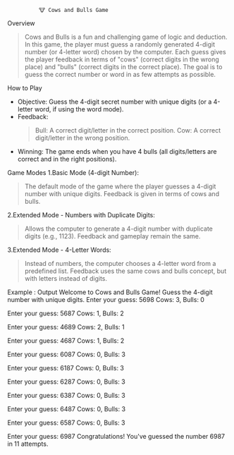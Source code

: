               🐮 Cows and Bulls Game
Overview
> Cows and Bulls is a fun and challenging game of logic and deduction.
> In this game, the player must guess a randomly generated 4-digit number (or 4-letter word) chosen by the computer.
> Each guess gives the player feedback in terms of "cows" (correct digits in the wrong place) and "bulls" (correct digits in the correct place).
> The goal is to guess the correct number or word in as few attempts as possible.

How to Play
- Objective: Guess the 4-digit secret number with unique digits (or a 4-letter word, if using the word mode).
- Feedback:
     > Bull: A correct digit/letter in the correct position.
     > Cow: A correct digit/letter in the wrong position.
- Winning: The game ends when you have 4 bulls (all digits/letters are correct and in the right positions).

Game Modes
1.Basic Mode (4-digit Number):
   > The default mode of the game where the player guesses a 4-digit number with unique digits.
   > Feedback is given in terms of cows and bulls.

2.Extended Mode - Numbers with Duplicate Digits:
   > Allows the computer to generate a 4-digit number with duplicate digits (e.g., 1123).
   > Feedback and gameplay remain the same.

3.Extended Mode - 4-Letter Words:
   > Instead of numbers, the computer chooses a 4-letter word from a predefined list.
   > Feedback uses the same cows and bulls concept, but with letters instead of digits.

Example : Output
Welcome to Cows and Bulls Game!
Guess the 4-digit number with unique digits.
Enter your guess: 5698
Cows: 3, Bulls: 0

Enter your guess: 5687
Cows: 1, Bulls: 2

Enter your guess: 4689
Cows: 2, Bulls: 1

Enter your guess: 4687
Cows: 1, Bulls: 2

Enter your guess: 6087
Cows: 0, Bulls: 3

Enter your guess: 6187
Cows: 0, Bulls: 3

Enter your guess: 6287
Cows: 0, Bulls: 3

Enter your guess: 6387
Cows: 0, Bulls: 3

Enter your guess: 6487
Cows: 0, Bulls: 3

Enter your guess: 6587
Cows: 0, Bulls: 3

Enter your guess: 6987
Congratulations! You've guessed the number 6987 in 11 attempts.
